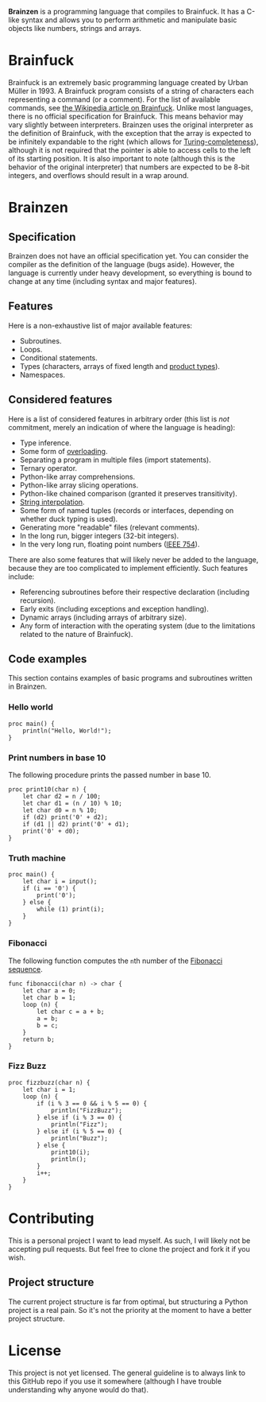 **Brainzen** is a programming language that compiles to Brainfuck. It has a C-like syntax and allows you to perform arithmetic and manipulate basic objects like numbers, strings and arrays.

# Brainfuck

Brainfuck is an extremely basic programming language created by Urban Müller in 1993. A Brainfuck program consists of a string of characters each representing a command (or a comment). For the list of available commands, see [the Wikipedia article on Brainfuck](https://en.wikipedia.org/wiki/Brainfuck#Commands). Unlike most languages, there is no official specification for Brainfuck. This means behavior may vary slightly between interpreters. Brainzen uses the original interpreter as the definition of Brainfuck, with the exception that the array is expected to be infinitely expandable to the right (which allows for [Turing-completeness](https://en.wikipedia.org/wiki/Turing_completeness)), although it is not required that the pointer is able to access cells to the left of its starting position. It is also important to note (although this is the behavior of the original interpreter) that numbers are expected to be 8-bit integers, and overflows should result in a wrap around.

# Brainzen

## Specification

Brainzen does not have an official specification yet. You can consider the compiler as the definition of the language (bugs aside). However, the language is currently under heavy development, so everything is bound to change at any time (including syntax and major features).

## Features

Here is a non-exhaustive list of major available features:

- Subroutines.
- Loops.
- Conditional statements.
- Types (characters, arrays of fixed length and [product types](https://en.wikipedia.org/wiki/Product_type)).
- Namespaces.

## Considered features

Here is a list of considered features in arbitrary order (this list is *not* commitment, merely an indication of where the language is heading):

- Type inference.
- Some form of [overloading](https://en.wikipedia.org/wiki/Ad_hoc_polymorphism).
- Separating a program in multiple files (import statements).
- Ternary operator.
- Python-like array comprehensions.
- Python-like array slicing operations.
- Python-like chained comparison (granted it preserves transitivity).
- [String interpolation](https://en.wikipedia.org/wiki/String_interpolation).
- Some form of named tuples (records or interfaces, depending on whether duck typing is used).
- Generating more "readable" files (relevant comments).
- In the long run, bigger integers (32-bit integers).
- In the very long run, floating point numbers ([IEEE 754](https://en.wikipedia.org/wiki/IEEE_754)).

There are also some features that will likely never be added to the language, because they are too complicated to implement efficiently. Such features include:

- Referencing subroutines before their respective declaration (including recursion).
- Early exits (including exceptions and exception handling).
- Dynamic arrays (including arrays of arbitrary size).
- Any form of interaction with the operating system (due to the limitations related to the nature of Brainfuck).

## Code examples

This section contains examples of basic programs and subroutines written in Brainzen.

### Hello world

```brainzen
proc main() {
    println("Hello, World!");
}
```

### Print numbers in base 10

The following procedure prints the passed number in base 10.

```brainzen
proc print10(char n) {
    let char d2 = n / 100;
    let char d1 = (n / 10) % 10;
    let char d0 = n % 10;
    if (d2) print('0' + d2);
    if (d1 || d2) print('0' + d1);
    print('0' + d0);
}
```

### Truth machine

```braiznen
proc main() {
    let char i = input();
    if (i == '0') {
        print('0');
    } else {
        while (1) print(i);
    }
}
```

### Fibonacci

The following function computes the `n`th number of the [Fibonacci sequence](https://en.wikipedia.org/wiki/Fibonacci_number).

```brainzen
func fibonacci(char n) -> char {
    let char a = 0;
    let char b = 1;
    loop (n) {
        let char c = a + b;
        a = b;
        b = c;
    }
    return b;
}
```

### Fizz Buzz

```brainzen
proc fizzbuzz(char n) {
    let char i = 1;
    loop (n) {
        if (i % 3 == 0 && i % 5 == 0) {
            println("FizzBuzz");
        } else if (i % 3 == 0) {
            println("Fizz");
        } else if (i % 5 == 0) {
            println("Buzz");
        } else {
            print10(i);
            println();
        }
        i++;
    }
}
```

# Contributing

This is a personal project I want to lead myself. As such, I will likely not be accepting pull requests. But feel free to clone the project and fork it if you wish.

## Project structure

The current project structure is far from optimal, but structuring a Python project is a real pain. So it's not the priority at the moment to have a better project structure.

# License

This project is not yet licensed. The general guideline is to always link to this GitHub repo if you use it somewhere (although I have trouble understanding why anyone would do that).
